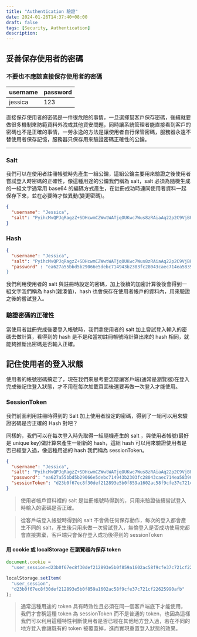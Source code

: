 ```yaml
---
title: "Authentication 驗證"
date: 2024-01-26T14:37:40+08:00
draft: false
tags: [Security, Authentication]
description:
---
```


## 妥善保存使用者的密碼

### 不要也不應該直接保存使用者的密碼

| username | password |
| -------- | -------- |
| jessica  | 123      |

直接保存使用者的密碼是一件很危險的事情，一旦選擇幫客戶保存密碼，後續就要做很多機制來防範資料外洩或其他資安問題，同時讓系統管理者能直接看到客戶的密碼也不是正確的事情，一勞永逸的方法是讓使用者自行保管密碼，服務器永遠不替使用者保存記憶，服務器只保存用來驗證密碼正確性的公鑰。

---

### Salt

我們可以在使用者註冊帳號時先產生一組公鑰，這組公鑰主要用來驗證之後使用者嘗試登入時密碼的正確性，像這種用途的公鑰我們稱為 salt，salt 必須為隨機生成的一組文字通常用 base64 的編碼方式產生，在註冊成功時連同使用者資料一起保存下來，並在必要時才做異動(變更密碼)。

```json
{
  "username": "Jessica",
  "salt": "PyihcMvQPJqRagzZ+SDHcwmCZWwtWATjqOUKwc7Wus8zRAiaAq22p2C9VjBFjJM5omVh9yrtYK9s92zXS7NBvBk701fjqf/PBgiYs7UpfOYQi2FHU61zH9q9Uvqa/MmETSzi8f7YETQT4/AfjNNJ9gO1LCxaBRake/xXtZMo+tI="
}
```

### Hash

```json
{
  "username": "Jessica",
  "salt": "PyihcMvQPJqRagzZ+SDHcwmCZWwtWATjqOUKwc7Wus8zRAiaAq22p2C9VjBFjJM5omVh9yrtYK9s92zXS7NBvBk701fjqf/PBgiYs7UpfOYQi2FHU61zH9q9Uvqa/MmETSzi8f7YETQT4/AfjNNJ9gO1LCxaBRake/xXtZMo+tI=",
  "password" : "ea627a55bbd5b29066e5debc714943b2303fc28043caec714ea58390ccf23767""
}
```

我們利用使用者的 salt 與註冊時設定的密碼，加上後續的加密計算後後會得到一組文字我們稱為 hash(雜湊值)，hash 也會保存在使用者帳戶的資料內，用來驗證之後的嘗試登入。

### 驗證密碼的正確性

當使用者註冊完成後要登入帳號時，我們拿使用者的 salt 加上嘗試登入輸入的密碼去做計算，看得到的 hash 是不是和當初註冊帳號時計算出來的 hash 相同，就能夠推斷出密碼是否輸入正確。

## 記住使用者的登入狀態

使用者的帳號密碼搞定了，現在我們來思考要怎麼讓客戶端(通常是瀏覽器)在登入完成後記住登入狀態，才不用在每次加載頁面後還要再做一次登入才能使用。

### SessionToken

我們前面利用註冊時得到的 Salt 加上使用者設定的密碼，得到了一組可以用來驗證密碼是否正確的 Hash 對吧？

同樣的，我們可以在每次登入時先取得一組隨機產生的 salt ，與使用者帳號(最好是 unique key)做計算來產生一組新的 hash，這組 hash 可以用來驗證使用者是否已經登入過，像這種用途的 hash 我們稱為 sessionToken。

```json
{
  "username": "Jessica",
  "salt": "PyihcMvQPJqRagzZ+SDHcwmCZWwtWATjqOUKwc7Wus8zRAiaAq22p2C9VjBFjJM5omVh9yrtYK9s92zXS7NBvBk701fjqf/PBgiYs7UpfOYQi2FHU61zH9q9Uvqa/MmETSzi8f7YETQT4/AfjNNJ9gO1LCxaBRake/xXtZMo+tI=",
  "password": "ea627a55bbd5b29066e5debc714943b2303fc28043caec714ea58390ccf23767",
  "sessionToken": "d23b0f67ec8f30def212893e5b0f859a1602ac58f9cfe37c721cf22625990afb"
}
```

> 使用者帳戶資料裡的 salt 是註冊帳號時得到的，只用來驗證後續嘗試登入時輸入的密碼是否正確。

> 從客戶端登入帳號時得到的 salt 不會做任何保存動作，每次的登入都會產生不同的 salt，產生後只用來做一次嘗試登入，無倫登入是否成功使用完都會直接拋棄，客戶端只會保存登入成功後得到的 sessionToken

#### 用 cookie 或 localStorage 在瀏覽器內保存 token

```js
document.cookie =
  "user_session=d23b0f67ec8f30def212893e5b0f859a1602ac58f9cfe37c721cf22625990afb";
```

```js
localStorage.setItem(
  "user_session",
  "d23b0f67ec8f30def212893e5b0f859a1602ac58f9cfe37c721cf22625990afb"
);
```

> 通常這種用途的 token 具有時效性且必須在同一個客戶端底下才能使用，我們才會稱這種 token 為 sessionToken 而不是普通的 token，也因為這樣我們可以利用這種特性判斷使用者是否已經在其他地方登入過，若在不同的地方登入會讓既有的 token 被覆蓋掉，進而實現重置登入狀態的效果。
